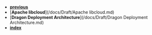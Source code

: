 * [**previous**](/docs)
* [**Apache libcloud**](/docs/Draft/Apache libcloud.md)
* [**Dragon Deployment Architecture**](/docs/Draft/Dragon Deployment Architecture.md)
* [**index**](/docs/Draft/index.md)
